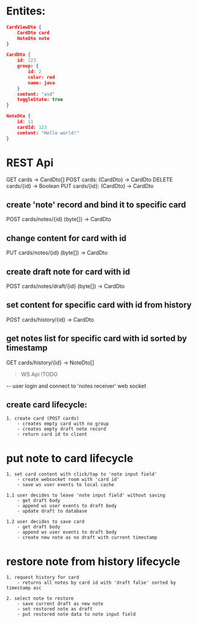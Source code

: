 # Entites:
```json
CardViewDto {
    CardDto card
    NoteDto note
}
```

```json
CardDto {
    id: 123
    group: { 
        id: 2
        color: red
        name: java
    }
    content: "asd"
    toggleState: true
}
```
```json
NoteDto {
    id: 11
    cardId: 123
    content: "Hello world!"
}
```

# REST Api

GET     cards                               -> CardDto[]
POST    cards:                  (CardDto)   -> CardDto
DELETE  cards/{id}                          -> Boolean
PUT     cards/{id}:             (CardDto)   -> CardDto

## create 'note' record and bind it to specific card 
POST    cards/notes/{id}        (byte[])    -> CardDto

## change content for card with id 
PUT     cards/notes/{id}        (byte[])    -> CardDto

## create draft note for card with id
POST    cards/notes/draft/{id}  (byte[])    -> CardDto

## set content for specific card with id from history
POST    cards/history/{id}                  -> CardDto

## get notes list for specific card with id sorted by timestamp
GET     cards/history/{id}                  -> NoteDto[]

> WS Api !TODO

-- user login and connect to 'notes receiver' web socket

## create card lifecycle:
```
1. create card (POST cards)
    - creates empty card with no group 
    - creates empty draft note record
    - return card id to client
```

# put note to card lifecycle
```
1. set card content with click/tap to 'note input field'
    - create websocket room with 'card id'
    - save ws user events to local cache
```

```
1.1 user decides to leave 'note input field' without saving
    - get draft body
    - append ws user events to draft body
    - update draft to database
```

```
1.2 user decides to save card
    - get draft body
    - append ws user events to draft body
    - create new note as no draft with current timestamp

```

# restore note from history lifecycle
```
1. request history for card
    - returns all notes by card id with 'draft false' sorted by timestamp asc
```

```
2. select note to restore
    - save current draft as new note
    - set restored note as draft
    - put restored note data to note input field
```
